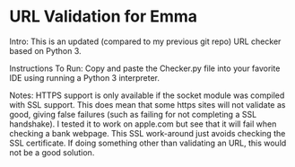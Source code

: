 # URL Validation for Emma

Intro:
This is an updated (compared to my previous git repo) URL checker based on Python 3.

Instructions To Run:
Copy and paste the Checker.py file into your favorite IDE using running a Python 3 interpreter.

Notes:
HTTPS support is only available if the socket module was compiled with SSL support. This does mean that some https sites will
not validate as good, giving false failures (such as failing for not completing a SSL handshake). I tested it to work
on apple.com but see that it will fail when checking a bank webpage. This SSL work-around just avoids checking the SSL
certificate. If doing something other than validating an URL, this would not be a good solution.
